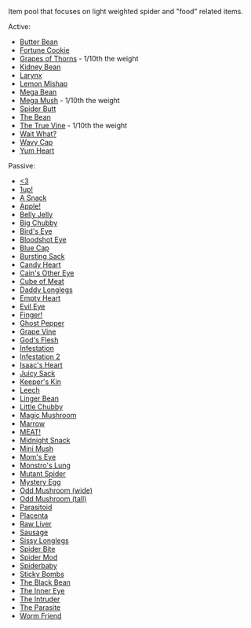 Item pool that focuses on light weighted spider and "food" related items.

Active:
- [Butter Bean](https://bindingofisaacrebirth.fandom.com/wiki/Butter_Bean)
- [Fortune Cookie](https://bindingofisaacrebirth.fandom.com/wiki/Fortune_Cookie)
- [Grapes of Thorns](/docs/items/active/shit/Grapes%20of%20thorns/idea.md) - 1/10th the weight
- [Kidney Bean](https://bindingofisaacrebirth.fandom.com/wiki/Kidney_Bean)
- [Larynx](https://bindingofisaacrebirth.fandom.com/wiki/Larynx)
- [Lemon Mishap](https://bindingofisaacrebirth.fandom.com/wiki/Lemon_Mishap)
- [Mega Bean](https://bindingofisaacrebirth.fandom.com/wiki/Mega_Bean)
- [Mega Mush](https://bindingofisaacrebirth.fandom.com/wiki/Mega_Mush) - 1/10th the weight
- [Spider Butt](https://bindingofisaacrebirth.fandom.com/wiki/Spider_Butt)
- [The Bean](https://bindingofisaacrebirth.fandom.com/wiki/The_Bean)
- [The True Vine](/docs/items/active/amazing/The%20True%20Vine/idea.md) - 1/10th the weight
- [Wait What?](https://bindingofisaacrebirth.fandom.com/wiki/Wait_What%3F)
- [Wavy Cap](https://bindingofisaacrebirth.fandom.com/wiki/Wavy_Cap)
- [Yum Heart](https://bindingofisaacrebirth.fandom.com/wiki/Yum_Heart)

Passive:
- [<3](https://bindingofisaacrebirth.fandom.com/wiki/Less_Than_Three)
- [1up!](https://bindingofisaacrebirth.fandom.com/wiki/1up!)
- [A Snack](https://bindingofisaacrebirth.fandom.com/wiki/A_Snack)
- [Apple!](https://bindingofisaacrebirth.fandom.com/wiki/Apple!)
- [Belly Jelly](https://bindingofisaacrebirth.fandom.com/wiki/Belly_Jelly)
- [Big Chubby](https://bindingofisaacrebirth.fandom.com/wiki/Big_Chubby)
- [Bird's Eye](https://bindingofisaacrebirth.fandom.com/wiki/Bird%27s_Eye)
- [Bloodshot Eye](https://bindingofisaacrebirth.fandom.com/wiki/Bloodshot_Eye)
- [Blue Cap](https://bindingofisaacrebirth.fandom.com/wiki/Blue_Cap)
- [Bursting Sack](https://bindingofisaacrebirth.fandom.com/wiki/Bursting_Sack)
- [Candy Heart](https://bindingofisaacrebirth.fandom.com/wiki/Candy_Heart)
- [Cain's Other Eye](https://bindingofisaacrebirth.fandom.com/wiki/Cain%27s_Other_Eye)
- [Cube of Meat](https://bindingofisaacrebirth.fandom.com/wiki/Cube_of_Meat)
- [Daddy Longlegs](https://bindingofisaacrebirth.fandom.com/wiki/Daddy_Longlegs)
- [Empty Heart](https://bindingofisaacrebirth.fandom.com/wiki/Empty_Heart)
- [Evil Eye](https://bindingofisaacrebirth.fandom.com/wiki/Evil_Eye)
- [Finger!](https://bindingofisaacrebirth.fandom.com/wiki/Finger!)
- [Ghost Pepper](https://bindingofisaacrebirth.fandom.com/wiki/Ghost_Pepper)
- [Grape Vine](/docs/items/passive/shit/Grape%20Vine/idea.md)
- [God's Flesh](https://bindingofisaacrebirth.fandom.com/wiki/God%27s_Flesh)
- [Infestation](https://bindingofisaacrebirth.fandom.com/wiki/Infestation)
- [Infestation 2](https://bindingofisaacrebirth.fandom.com/wiki/Infestation_2)
- [Isaac's Heart](https://bindingofisaacrebirth.fandom.com/wiki/Isaac%27s_Heart)
- [Juicy Sack](https://bindingofisaacrebirth.fandom.com/wiki/Juicy_Sack)
- [Keeper's Kin](https://bindingofisaacrebirth.fandom.com/wiki/Keeper%27s_Kin)
- [Leech](https://bindingofisaacrebirth.fandom.com/wiki/Leech)
- [Linger Bean](https://bindingofisaacrebirth.fandom.com/wiki/Linger_Bean)
- [Little Chubby](https://bindingofisaacrebirth.fandom.com/wiki/Little_Chubby)
- [Magic Mushroom](https://bindingofisaacrebirth.fandom.com/wiki/Magic_Mushroom)
- [Marrow](https://bindingofisaacrebirth.fandom.com/wiki/Marrow)
- [MEAT!](https://bindingofisaacrebirth.fandom.com/wiki/MEAT!)
- [Midnight Snack](https://bindingofisaacrebirth.fandom.com/wiki/Midnight_Snack)
- [Mini Mush](https://bindingofisaacrebirth.fandom.com/wiki/Mini_Mush)
- [Mom's Eye](https://bindingofisaacrebirth.fandom.com/wiki/Mom%27s_Eye)
- [Monstro's Lung](https://bindingofisaacrebirth.fandom.com/wiki/Monstro%27s_Lung)
- [Mutant Spider](https://bindingofisaacrebirth.fandom.com/wiki/Mutant_Spider)
- [Mystery Egg](https://bindingofisaacrebirth.fandom.com/wiki/Mystery_Egg)
- [Odd Mushroom (wide)](https://bindingofisaacrebirth.fandom.com/wiki/Odd_Mushroom_(Large))
- [Odd Mushroom (tall)](https://bindingofisaacrebirth.fandom.com/wiki/Odd_Mushroom_(Thin))
- [Parasitoid](https://bindingofisaacrebirth.fandom.com/wiki/Parasitoid)
- [Placenta](https://bindingofisaacrebirth.fandom.com/wiki/Placenta)
- [Raw Liver](https://bindingofisaacrebirth.fandom.com/wiki/Raw_Liver)
- [Sausage](https://bindingofisaacrebirth.fandom.com/wiki/Sausage)
- [Sissy Longlegs](https://bindingofisaacrebirth.fandom.com/wiki/Sissy_Longlegs)
- [Spider Bite](https://bindingofisaacrebirth.fandom.com/wiki/Spider_Bite)
- [Spider Mod](https://bindingofisaacrebirth.fandom.com/wiki/Spider_Mod)
- [Spiderbaby](https://bindingofisaacrebirth.fandom.com/wiki/Spiderbaby)
- [Sticky Bombs](https://bindingofisaacrebirth.fandom.com/wiki/Sticky_Bombs)
- [The Black Bean](https://bindingofisaacrebirth.fandom.com/wiki/The_Black_Bean)
- [The Inner Eye](https://bindingofisaacrebirth.fandom.com/wiki/The_Inner_Eye)
- [The Intruder](https://bindingofisaacrebirth.fandom.com/wiki/The_Intruder)
- [The Parasite](https://bindingofisaacrebirth.fandom.com/wiki/The_Parasite)
- [Worm Friend](https://bindingofisaacrebirth.fandom.com/wiki/Worm_Friend)